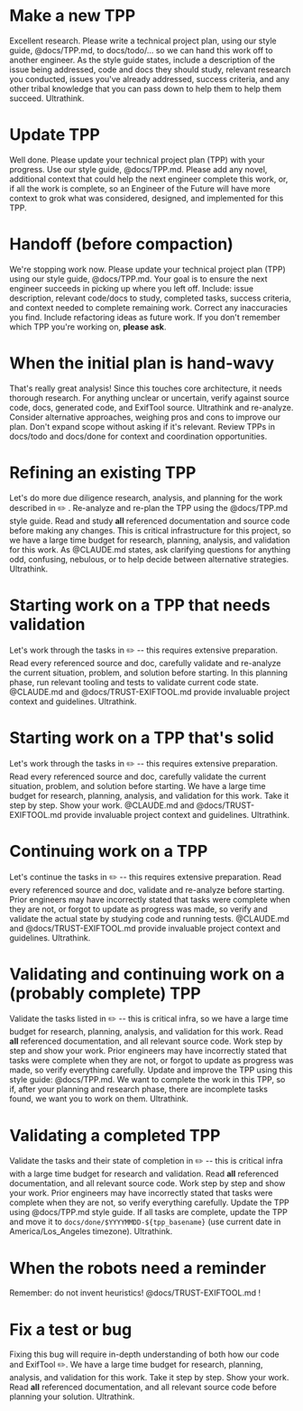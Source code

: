 # Make a new TPP

Excellent research. Please write a technical project plan, using our style guide, @docs/TPP.md, to docs/todo/... so we can hand this work off to another engineer. As the style guide states, include a description of the issue being addressed, code and docs they should study, relevant research you conducted, issues you've already addressed, success criteria, and any other tribal knowledge that you can pass down to help them to help them succeed. Ultrathink.

# Update TPP

Well done. Please update your technical project plan (TPP) with your progress. Use our style guide, @docs/TPP.md. Please add any novel, additional context that could help the next engineer complete this work, or, if all the work is complete, so an Engineer of the Future will have more context to grok what was considered, designed, and implemented for this TPP.

# Handoff (before compaction)

We're stopping work now. Please update your technical project plan (TPP) using our style guide, @docs/TPP.md. Your goal is to ensure the next engineer succeeds in picking up where you left off. Include: issue description, relevant code/docs to study, completed tasks, success criteria, and context needed to complete remaining work. Correct any inaccuracies you find. Include refactoring ideas as future work. If you don't remember which TPP you're working on, **please ask**.

# When the initial plan is hand-wavy

That's really great analysis! Since this touches core architecture, it needs thorough research. For anything unclear or uncertain, verify against source code, docs, generated code, and ExifTool source. Ultrathink and re-analyze. Consider alternative approaches, weighing pros and cons to improve our plan. Don't expand scope without asking if it's relevant. Review TPPs in docs/todo and docs/done for context and coordination opportunities.

# Refining an existing TPP

Let's do more due diligence research, analysis, and planning for the work described in ✏️ . Re-analyze and re-plan the TPP using the @docs/TPP.md style guide. Read and study **all** referenced documentation and source code before making any changes. This is critical infrastructure for this project, so we have a large time budget for research, planning, analysis, and validation for this work. As @CLAUDE.md states, ask clarifying questions for anything odd, confusing, nebulous, or to help decide between alternative strategies. Ultrathink.

# Starting work on a TPP that needs validation

Let's work through the tasks in ✏️ -- this requires extensive preparation. Read every referenced source and doc, carefully validate and re-analyze the current situation, problem, and solution before starting. In this planning phase, run relevant tooling and tests to validate current code state. @CLAUDE.md and @docs/TRUST-EXIFTOOL.md provide invaluable project context and guidelines. Ultrathink.

# Starting work on a TPP that's solid

Let's work through the tasks in ✏️ -- this requires extensive preparation. Read every referenced source and doc, carefully validate the current situation, problem, and solution before starting. We have a large time budget for research, planning, analysis, and validation for this work. Take it step by step. Show your work. @CLAUDE.md and @docs/TRUST-EXIFTOOL.md provide invaluable project context and guidelines. Ultrathink.

# Continuing work on a TPP

Let's continue the tasks in ✏️ -- this requires extensive preparation. Read every referenced source and doc, validate and re-analyze before starting. Prior engineers may have incorrectly stated that tasks were complete when they are not, or forgot to update as progress was made, so verify and validate the actual state by studying code and running tests. @CLAUDE.md and @docs/TRUST-EXIFTOOL.md provide invaluable project context and guidelines. Ultrathink.

# Validating and continuing work on a (probably complete) TPP

Validate the tasks listed in ✏️ -- this is critical infra, so we have a large time budget for research, planning, analysis, and validation for this work. Read **all** referenced documentation, and all relevant source code. Work step by step and show your work. Prior engineers may have incorrectly stated that tasks were complete when they are not, or forgot to update as progress was made, so verify everything carefully. Update and improve the TPP using this style guide: @docs/TPP.md. We want to complete the work in this TPP, so if, after your planning and research phase, there are incomplete tasks found, we want you to work on them. Ultrathink.

# Validating a completed TPP

Validate the tasks and their state of completion in ✏️ -- this is critical infra with a large time budget for research and validation. Read **all** referenced documentation, and all relevant source code. Work step by step and show your work. Prior engineers may have incorrectly stated that tasks were complete when they are not, so verify everything carefully. Update the TPP using @docs/TPP.md style guide. If all tasks are complete, update the TPP and move it to `docs/done/$YYYYMMDD-${tpp_basename}` (use current date in America/Los_Angeles timezone). Ultrathink.

# When the robots need a reminder

Remember: do not invent heuristics! @docs/TRUST-EXIFTOOL.md !

# Fix a test or bug

Fixing this bug will require in-depth understanding of both how our code and ExifTool ✏️. We have a large time budget for research, planning, analysis, and validation for this work. Take it step by step. Show your work. Read **all** referenced documentation, and all relevant source code before planning your solution. Ultrathink.
